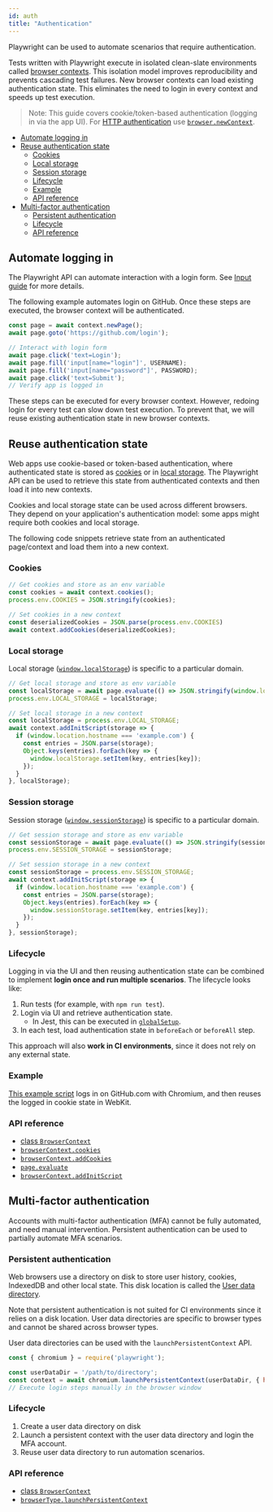 ```yaml
---
id: auth
title: "Authentication"
---
```


Playwright can be used to automate scenarios that require authentication.

Tests written with Playwright execute in isolated clean-slate environments called
[browser contexts](./core-concepts.md#browser-contexts). This isolation model
improves reproducibility and prevents cascading test failures. New browser
contexts can load existing authentication state. This eliminates the need to
login in every context and speeds up test execution.

> Note: This guide covers cookie/token-based authentication (logging in via the
app UI). For [HTTP authentication](https://developer.mozilla.org/en-US/docs/Web/HTTP/Authentication)
use [`browser.newContext`](./network.md#http-authentication).

<!-- GEN:toc -->
- [Automate logging in](#automate-logging-in)
- [Reuse authentication state](#reuse-authentication-state)
  * [Cookies](#cookies)
  * [Local storage](#local-storage)
  * [Session storage](#session-storage)
  * [Lifecycle](#lifecycle)
  * [Example](#example)
  * [API reference](#api-reference)
- [Multi-factor authentication](#multi-factor-authentication)
  * [Persistent authentication](#persistent-authentication)
  * [Lifecycle](#lifecycle-1)
  * [API reference](#api-reference-1)
<!-- GEN:stop -->

## Automate logging in

The Playwright API can automate interaction with a login form. See
[Input guide](./input.md) for more details.

The following example automates login on GitHub. Once these steps are executed,
the browser context will be authenticated.

```js
const page = await context.newPage();
await page.goto('https://github.com/login');

// Interact with login form
await page.click('text=Login');
await page.fill('input[name="login"]', USERNAME);
await page.fill('input[name="password"]', PASSWORD);
await page.click('text=Submit');
// Verify app is logged in
```

These steps can be executed for every browser context. However, redoing login
for every test can slow down test execution. To prevent that, we will reuse
existing authentication state in new browser contexts.

## Reuse authentication state

Web apps use cookie-based or token-based authentication, where authenticated
state is stored as [cookies](https://developer.mozilla.org/en-US/docs/Web/HTTP/Cookies)
or in [local storage](https://developer.mozilla.org/en-US/docs/Web/API/Storage).
The Playwright API can be used to retrieve this state from authenticated contexts
and then load it into new contexts.

Cookies and local storage state can be used across different browsers. They depend
on your application's authentication model: some apps might require both cookies
and local storage.

The following code snippets retrieve state from an authenticated page/context and
load them into a new context.

### Cookies

```js
// Get cookies and store as an env variable
const cookies = await context.cookies();
process.env.COOKIES = JSON.stringify(cookies);

// Set cookies in a new context
const deserializedCookies = JSON.parse(process.env.COOKIES)
await context.addCookies(deserializedCookies);
```

### Local storage
Local storage ([`window.localStorage`](https://developer.mozilla.org/en-US/docs/Web/API/Window/localStorage))
is specific to a particular domain.

```js
// Get local storage and store as env variable
const localStorage = await page.evaluate(() => JSON.stringify(window.localStorage));
process.env.LOCAL_STORAGE = localStorage;

// Set local storage in a new context
const localStorage = process.env.LOCAL_STORAGE;
await context.addInitScript(storage => {
  if (window.location.hostname === 'example.com') {
    const entries = JSON.parse(storage);
    Object.keys(entries).forEach(key => {
      window.localStorage.setItem(key, entries[key]);
    });
  }
}, localStorage);
```

### Session storage
Session storage ([`window.sessionStorage`](https://developer.mozilla.org/en-US/docs/Web/API/Window/sessionStorage))
is specific to a particular domain.

```js
// Get session storage and store as env variable
const sessionStorage = await page.evaluate(() => JSON.stringify(sessionStorage));
process.env.SESSION_STORAGE = sessionStorage;

// Set session storage in a new context
const sessionStorage = process.env.SESSION_STORAGE;
await context.addInitScript(storage => {
  if (window.location.hostname === 'example.com') {
    const entries = JSON.parse(storage);
    Object.keys(entries).forEach(key => {
      window.sessionStorage.setItem(key, entries[key]);
    });
  }
}, sessionStorage);
```

### Lifecycle

Logging in via the UI and then reusing authentication state can be combined to
implement **login once and run multiple scenarios**. The lifecycle looks like:

1. Run tests (for example, with `npm run test`).
2. Login via UI and retrieve authentication state.
    * In Jest, this can be executed in [`globalSetup`](https://jestjs.io/docs/en/configuration#globalsetup-string).
3. In each test, load authentication state in `beforeEach` or `beforeAll` step.

This approach will also **work in CI environments**, since it does not rely
on any external state.

### Example

[This example script](https://github.com/microsoft/playwright/blob/master/docs/examples/authentication.js) logs in on GitHub.com with
Chromium, and then reuses the logged in cookie state in WebKit.

### API reference
- [class `BrowserContext`](./api/class-browser.md#class-browsercontext)
- [`browserContext.cookies`](./api/class-browsercontext.md#browsercontextcookiesurls)
- [`browserContext.addCookies`](./api/class-browsercontext.md#browsercontextaddcookiescookies)
- [`page.evaluate`](./api/class-page.md#pageevaluatepagefunction-arg)
- [`browserContext.addInitScript`](./api/class-browsercontext.md#browsercontextaddinitscriptscript-arg)

## Multi-factor authentication
Accounts with multi-factor authentication (MFA) cannot be fully automated, and need
manual intervention. Persistent authentication can be used to partially automate
MFA scenarios.

### Persistent authentication
Web browsers use a directory on disk to store user history, cookies, IndexedDB
and other local state. This disk location is called the [User data directory](https://chromium.googlesource.com/chromium/src/+/master/docs/user_data_dir.md).

Note that persistent authentication is not suited for CI environments since it
relies on a disk location. User data directories are specific to browser types
and cannot be shared across browser types.

User data directories can be used with the `launchPersistentContext` API.

```js
const { chromium } = require('playwright');

const userDataDir = '/path/to/directory';
const context = await chromium.launchPersistentContext(userDataDir, { headless: false });
// Execute login steps manually in the browser window
```

### Lifecycle

1. Create a user data directory on disk
2. Launch a persistent context with the user data directory and login the MFA account.
3. Reuse user data directory to run automation scenarios.

### API reference
- [class `BrowserContext`](./api/class-browsercontext.md#class-browsercontext)
- [`browserType.launchPersistentContext`](./api/class-browsertype.md#browsertypelaunchpersistentcontextuserdatadir-options)
